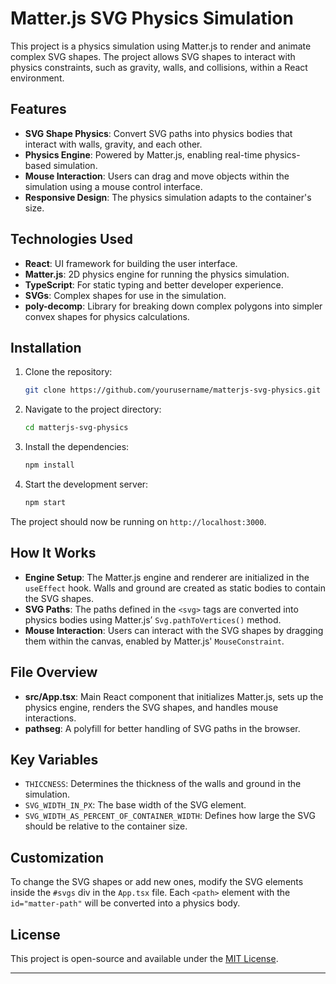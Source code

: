 # Matter.js SVG Physics Simulation

This project is a physics simulation using Matter.js to render and animate complex SVG shapes. The project allows SVG shapes to interact with physics constraints, such as gravity, walls, and collisions, within a React environment.

## Features

- **SVG Shape Physics**: Convert SVG paths into physics bodies that interact with walls, gravity, and each other.
- **Physics Engine**: Powered by Matter.js, enabling real-time physics-based simulation.
- **Mouse Interaction**: Users can drag and move objects within the simulation using a mouse control interface.
- **Responsive Design**: The physics simulation adapts to the container's size.

## Technologies Used

- **React**: UI framework for building the user interface.
- **Matter.js**: 2D physics engine for running the physics simulation.
- **TypeScript**: For static typing and better developer experience.
- **SVGs**: Complex shapes for use in the simulation.
- **poly-decomp**: Library for breaking down complex polygons into simpler convex shapes for physics calculations.

## Installation

1. Clone the repository:

   ```bash
   git clone https://github.com/yourusername/matterjs-svg-physics.git
   ```

2. Navigate to the project directory:

   ```bash
   cd matterjs-svg-physics
   ```

3. Install the dependencies:

   ```bash
   npm install
   ```

4. Start the development server:
   ```bash
   npm start
   ```

The project should now be running on `http://localhost:3000`.

## How It Works

- **Engine Setup**: The Matter.js engine and renderer are initialized in the `useEffect` hook. Walls and ground are created as static bodies to contain the SVG shapes.
- **SVG Paths**: The paths defined in the `<svg>` tags are converted into physics bodies using Matter.js’ `Svg.pathToVertices()` method.
- **Mouse Interaction**: Users can interact with the SVG shapes by dragging them within the canvas, enabled by Matter.js' `MouseConstraint`.

## File Overview

- **src/App.tsx**: Main React component that initializes Matter.js, sets up the physics engine, renders the SVG shapes, and handles mouse interactions.
- **pathseg**: A polyfill for better handling of SVG paths in the browser.

## Key Variables

- `THICCNESS`: Determines the thickness of the walls and ground in the simulation.
- `SVG_WIDTH_IN_PX`: The base width of the SVG element.
- `SVG_WIDTH_AS_PERCENT_OF_CONTAINER_WIDTH`: Defines how large the SVG should be relative to the container size.

## Customization

To change the SVG shapes or add new ones, modify the SVG elements inside the `#svgs` div in the `App.tsx` file. Each `<path>` element with the `id="matter-path"` will be converted into a physics body.

## License

This project is open-source and available under the [MIT License](LICENSE).

---

